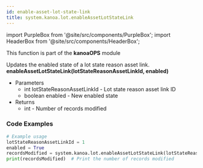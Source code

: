 ```yaml
---
id: enable-asset-lot-state-link
title: system.kanoa.lot.enableAssetLotStateLink
---
```


import PurpleBox from '@site/src/components/PurpleBox';
import HeaderBox from '@site/src/components/HeaderBox';

<PurpleBox>This function is part of the <b>kanoaOPS</b> module</PurpleBox>

<HeaderBox header="Description">
  Updates the enabled state of a lot state reason asset link.
</HeaderBox>

<HeaderBox header="Syntax">
  <b>enableAssetLotStateLink(lotStateReasonAssetLinkId, enabled)</b>
  <ul>
    <li>Parameters
      <ul>
        <li>int lotStateReasonAssetLinkId - Lot state reason asset link ID</li>
        <li>boolean enabled - New enabled state</li>
      </ul>
    </li>
    <li>Returns
      <ul>
        <li>int - Number of records modified</li>
      </ul>
    </li>
  </ul>
</HeaderBox>

### Code Examples

```python
# Example usage
lotStateReasonAssetLinkId = 1
enabled = True
recordsModified = system.kanoa.lot.enableAssetLotStateLink(lotStateReasonAssetLinkId, enabled)
print(recordsModified)  # Print the number of records modified
